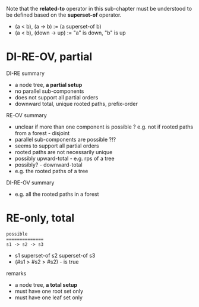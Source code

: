 
Note that the **related-to** operator in this sub-chapter must be understood
to be defined based on the **superset-of** operator.

- (a < b), (a -> b) := (a superset-of b)
- (a < b), (down -> up) := "a" is down, "b" is up

<!-- ======================================================================= -->
# DI-RE-OV, partial

DI-RE summary

- a node tree, **a partial setup**
- no parallel sub-components
- does not support all partial orders
- downward total, unique rooted paths, prefix-order

RE-OV summary

- unclear if more than one component is possible ?
  e.g. not if rooted paths from a forest - disjoint
- parallel sub-components are possible ?!?
- seems to support all partial orders
- rooted paths are not necessarily unique
- possibly upward-total - e.g. rps of a tree
- possibly? - downward-total
- e.g. the rooted paths of a tree

DI-RE-OV summary

- e.g. all the rooted paths in a forest

<!-- ======================================================================= -->
# RE-only, total

```
possible
==============
s1 -> s2 -> s3
```

- s1 superset-of s2 superset-of s3
- (#s1 > #s2 > #s2) - is true

remarks

- a node tree, **a total setup**
- must have one root set only
- must have one leaf set only
